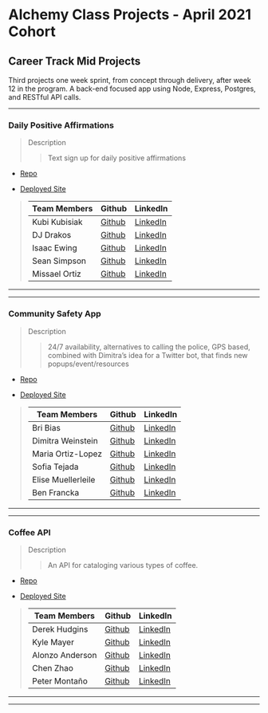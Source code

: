 # Alchemy Class Projects - April 2021 Cohort

## Career Track Mid Projects

Third projects one week sprint, from concept through delivery, after week 12 in the program. A back-end focused app using Node, Express, Postgres, and RESTful API calls.

---

### Daily Positive Affirmations

> Description
>
> > Text sign up for daily positive affirmations

- [Repo](https://github.com/)

- [Deployed Site](https://github.com)

> | Team Members  | Github                                     | LinkedIn                                                         |
> | ------------- | ------------------------------------------ | ---------------------------------------------------------------- |
> | Kubi Kubisiak | [Github](https://github.com/mckubisiak)    | [LinkedIn](https://www.linkedin.com/in/kubisiak/)                |
> | DJ Drakos     | [Github](https://github.com/dianajodrakos) | [LinkedIn](https://www.linkedin.com/in/dj-drakos/)               |
> | Isaac Ewing   | [Github](https://github.com/Isaac-Ewing)   | [LinkedIn](https://www.linkedin.com/in/isaac-ewing/)             |
> | Sean Simpson  | [Github](https://github.com/simpson-sean)  | [LinkedIn](www.linkedin.com/in/simpson-sean)                     |
> | Missael Ortiz | [Github](https://github.com/MissaelOrtiz)  | [LinkedIn](https://www.linkedin.com/in/missael-ortiz-8bb166212/) |

---

---

### Community Safety App

> Description
>
> > 24/7 availability, alternatives to calling the police, GPS based, combined with Dimitra’s idea for a Twitter bot, that finds new popups/event/resources

- [Repo](https://github.com/)

- [Deployed Site](https://github.com/)

> | Team Members       | Github                                        | LinkedIn                                                             |
> | ------------------ | --------------------------------------------- | -------------------------------------------------------------------- |
> | Bri Bias           | [Github](https://github.com/bribias)          | [LinkedIn](https://www.linkedin.com/in/brianna-bias/)                |
> | Dimitra Weinstein  | [Github](https://github.com/dimitraweinstein) | [LinkedIn](https://www.linkedin.com/in/dimitraweinstein/)            |
> | Maria Ortiz-Lopez  | [Github](https://github.com/MariaOrtiz1)      | [LinkedIn](https://www.linkedin.com/in/maria-ortiz-lopez-54392a211/) |
> | Sofia Tejada       | [Github](https://github.com/sofiatejada)      | [LinkedIn](https://www.linkedin.com/in/sofianais/)                   |
> | Elise Muellerleile | [Github](https://github.com/eliamue)          | [LinkedIn](https://www.linkedin.com/in/eliamue/)                     |
> | Ben Francka        | [Github](https://github.com/BenFrancka)       | [LinkedIn](https://www.linkedin.com/in/ben-francka/)                 |

---

---

### Coffee API

> Description
>
> > An API for cataloging various types of coffee.

- [Repo](https://github.com/)

- [Deployed Site](https://github.com)

> | Team Members    | Github                                       | LinkedIn                                                           |
> | --------------- | -------------------------------------------- | ------------------------------------------------------------------ |
> | Derek Hudgins   | [Github](https://github.com/DerekHudgins)    | [LinkedIn](https://www.linkedin.com/in/derekhudgins/)              |
> | Kyle Mayer      | [Github](https://github.com/kylemayer)       | [LinkedIn](https://www.linkedin.com/in/kyle-mayer88/)              |
> | Alonzo Anderson | [Github](https://github.com/Alonzo-Anderson) | [LinkedIn](https://www.linkedin.com/in/alonzo-anderson-8a6a27172/) |
> | Chen Zhao       | [Github](https://github.com/chenerychen)     | [LinkedIn](https://www.linkedin.com/in/hi-yusei/)                  |
> | Peter Montaño   | [Github](https://github.com/Montano-Pete)    | [LinkedIn](https://www.linkedin.com/in/petermontano/)              |

---

---
